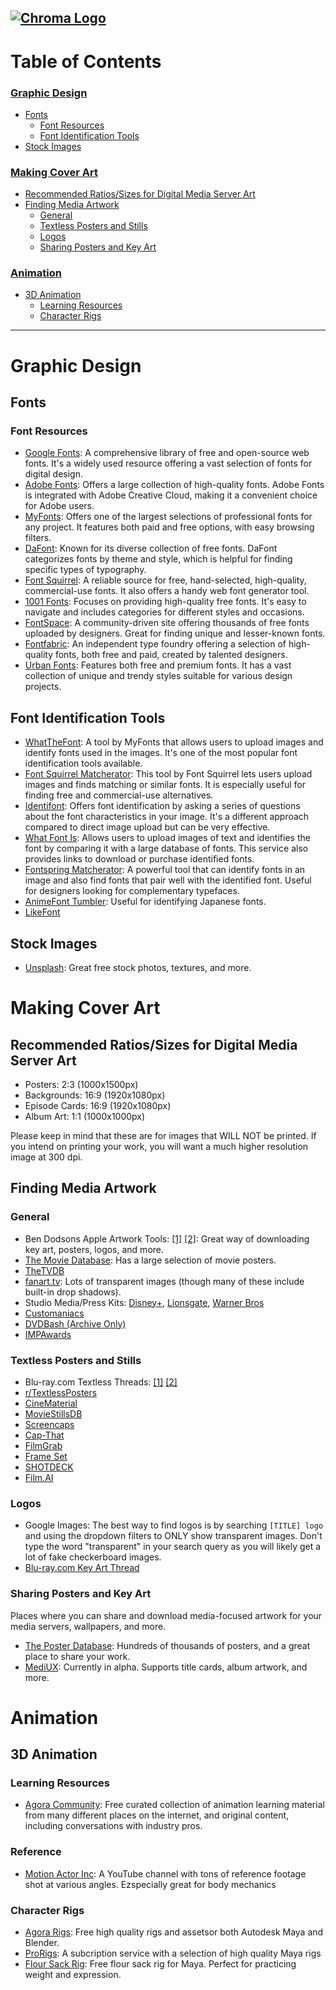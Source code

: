 [![Chroma Logo](https://i.ibb.co/tK2pc8Q/Logo2.png)](https://discord.gg/aMWduyASE3)
---

# Table of Contents

### [Graphic Design](#graphic-design)
- [Fonts](#fonts)
  - [Font Resources](#font-resources)
  - [Font Identification Tools](#font-identification-tools)
- [Stock Images](#stock-images)

### [Making Cover Art](#making-cover-art)
- [Recommended Ratios/Sizes for Digital Media Server Art](#recommended-ratiossizes-for-digital-media-server-art)
- [Finding Media Artwork](#finding-media-artwork)
  - [General](#general)
  - [Textless Posters and Stills](#textless-posters-and-stills)
  - [Logos](#logos)
  - [Sharing Posters and Key Art](#sharing-posters-and-key-art)

### [Animation](#animation)
- [3D Animation](#3d-animation)
  - [Learning Resources](#learning-resources)
  - [Character Rigs](#character-rigs)

---

# Graphic Design
## Fonts
### Font Resources
- [Google Fonts](https://fonts.google.com/): A comprehensive library of free and open-source web fonts. It's a widely used resource offering a vast selection of fonts for digital design.
- [Adobe Fonts](https://fonts.adobe.com/): Offers a large collection of high-quality fonts. Adobe Fonts is integrated with Adobe Creative Cloud, making it a convenient choice for Adobe users.
- [MyFonts](https://www.myfonts.com/): Offers one of the largest selections of professional fonts for any project. It features both paid and free options, with easy browsing filters.
- [DaFont](https://www.dafont.com/): Known for its diverse collection of free fonts. DaFont categorizes fonts by theme and style, which is helpful for finding specific types of typography.
- [Font Squirrel](https://www.fontsquirrel.com/): A reliable source for free, hand-selected, high-quality, commercial-use fonts. It also offers a handy web font generator tool.
- [1001 Fonts](https://www.1001fonts.com/): Focuses on providing high-quality free fonts. It's easy to navigate and includes categories for different styles and occasions.
- [FontSpace](https://www.fontspace.com/): A community-driven site offering thousands of free fonts uploaded by designers. Great for finding unique and lesser-known fonts.
- [Fontfabric](https://www.fontfabric.com/): An independent type foundry offering a selection of high-quality fonts, both free and paid, created by talented designers.
- [Urban Fonts](https://www.urbanfonts.com/): Features both free and premium fonts. It has a vast collection of unique and trendy styles suitable for various design projects.
## Font Identification Tools
- [WhatTheFont](https://www.myfonts.com/WhatTheFont/): A tool by MyFonts that allows users to upload images and identify fonts used in the images. It's one of the most popular font identification tools available.
- [Font Squirrel Matcherator](https://www.fontsquirrel.com/matcherator): This tool by Font Squirrel lets users upload images and finds matching or similar fonts. It is especially useful for finding free and commercial-use alternatives.
- [Identifont](http://www.identifont.com/): Offers font identification by asking a series of questions about the font characteristics in your image. It's a different approach compared to direct image upload but can be very effective.
- [What Font Is](https://www.whatfontis.com/): Allows users to upload images of text and identifies the font by comparing it with a large database of fonts. This service also provides links to download or purchase identified fonts.
- [Fontspring Matcherator](https://www.fontspring.com/matcherator): A powerful tool that can identify fonts in an image and also find fonts that pair well with the identified font. Useful for designers looking for complementary typefaces.
- [AnimeFont Tumbler](https://anime-font.tumblr.com/): Useful for identifying Japanese fonts.
- [LikeFont](https://en.likefont.com/community/)
## Stock Images
- [Unsplash](https://unsplash.com): Great free stock photos, textures, and more.
# Making Cover Art
## Recommended Ratios/Sizes for Digital Media Server Art
- Posters: 2:3 (1000x1500px)
- Backgrounds: 16:9 (1920x1080px)
- Episode Cards: 16:9 (1920x1080px)
- Album Art: 1:1 (1000x1000px)

Please keep in mind that these are for images that WILL NOT be printed. If you intend on printing your work, you will want a much higher resolution image at 300 dpi.

## Finding Media Artwork
### General
- Ben Dodsons Apple Artwork Tools: [[1]](https://bendodson.com/projects/apple-tv-movies-artwork-finder/) [[2]](https://bendodson.com/projects/itunes-artwork-finder/): Great way of downloading key art, posters, logos, and more.
- [The Movie Database](https://www.themoviedb.org/): Has a large selection of movie posters.
- [TheTVDB](https://thetvdb.com/)
- [fanart.tv](https://fanart.tv/): Lots of transparent images (though many of these include built-in drop shadows).
- Studio Media/Press Kits: [Disney+](https://press.disneyplus.com/media-kits), [Lionsgate](https://www.lionsgatepublicity.com/), [Warner Bros](https://pressroom.warnermedia.com/ca/)
- [Customaniacs](https://www.customaniacs.org/forum/)
- [DVDBash (Archive Only)](https://web.archive.org/web/20230209165310/https://dvdbash.com/)
- [IMPAwards](http://www.impawards.com/)

### Textless Posters and Stills
- Blu-ray.com Textless Threads: [[1]](https://forum.blu-ray.com/showthread.php?t=176706) [[2]](https://forum.blu-ray.com/showthread.php?t=169156)
- [r/TextlessPosters](https://www.reddit.com/r/TextlessPosters/)
- [CineMaterial](https://www.cinematerial.com/)
- [MovieStillsDB](https://www.moviestillsdb.com/)
- [Screencaps](https://movie-screencaps.com)
- [Cap-That](https://www.cap-that.com/)
- [FilmGrab](https://film-grab.com)
- [Frame Set](https://frameset.app/stills)
- [SHOTDECK](https://shotdeck.com)
- [Film.AI](https://beta.flim.ai)

### Logos
- Google Images: The best way to find logos is by searching `[TITLE] logo` and using the dropdown filters to ONLY show transparent images. Don't type the word "transparent" in your search query as you will likely get a lot of fake checkerboard images.
- [Blu-ray.com Key Art Thread](https://forum.blu-ray.com/showthread.php?t=198179)

### Sharing Posters and Key Art
Places where you can share and download media-focused artwork for your media servers, wallpapers, and more.
- [The Poster Database](https://www.theposterdb.com): Hundreds of thousands of posters, and a great place to share your work.
- [MediUX](https://mediux.pro/): Currently in alpha. Supports title cards, album artwork, and more.

# Animation
## 3D Animation
### Learning Resources
- [Agora Community](https://agora.community/): Free curated collection of animation learning material from many different places on the internet, and original content, including conversations with industry pros.
### Reference
- [Motion Actor Inc](https://m.youtube.com/channel/UCqeI_GYUEzbtbPyTccs7MKA): A YouTube channel with tons of reference footage shot at various angles. Ezspecially great for body mechanics
### Character Rigs
- [Agora Rigs](https://agora.community/assets): Free high quality rigs and assetsor both Autodesk Maya and Blender.
- [ProRigs](https://prorigs.com/): A subcription service with a selection of high quality Maya rigs
- [Flour Sack Rig](https://joedanimation.gumroad.com/l/floursackmaya?layout=profile): Free flour sack rig for Maya. Perfect for practicing weight and expression.
